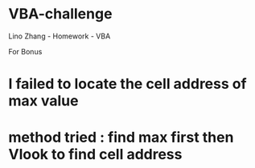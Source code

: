 # VBA-challenge
Lino Zhang - Homework - VBA


For Bonus
# I failed to locate the cell address of max value
# method tried : find max first then Vlook to find cell address




